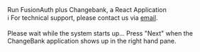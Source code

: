 <!-- TOP -->
<div class="top">
  <div class="scenario-title-section">
    <span class="scenario-title">Run FusionAuth plus Changebank, a React Application<br></span>
    <span class="scenario-subtitle">ℹ️ For technical support, please contact us via <a href="mailto:kirsten.hunter@fusionauth.io">email</a>.</span>
  </div>
</div>

<!-- CONTENT -->
<main>
    <br/>
    <div class="container px-4 py-2">
     <div class="row g-4 py-2 row-cols-1 row-cols-lg-1">
     Please wait while the system starts up...
     Press "Next" when the ChangeBank application shows up in the right hand pane.
     </div>
    </div>
</main>
